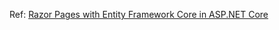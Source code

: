 Ref: [Razor Pages with Entity Framework Core in ASP.NET Core](https://docs.microsoft.com/en-us/aspnet/core/data/ef-rp/intro)
